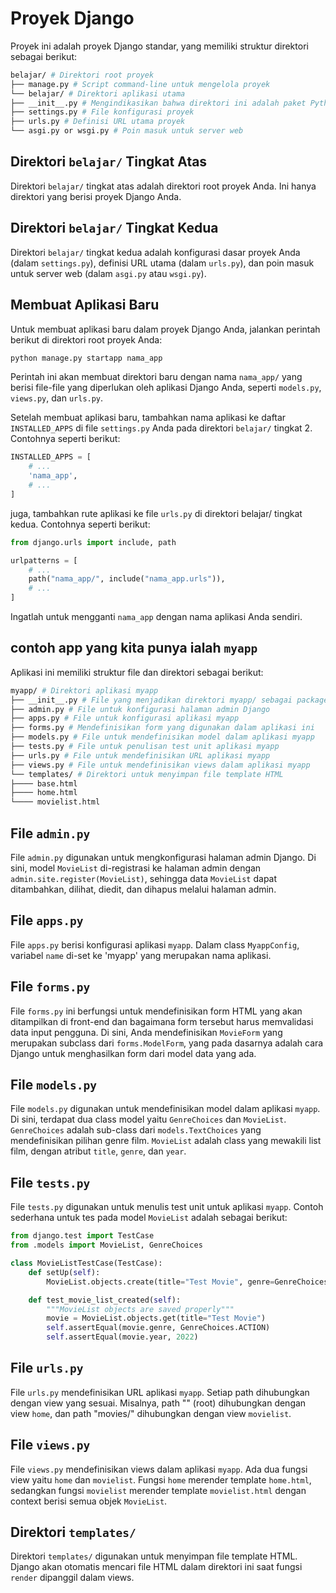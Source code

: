 # Proyek Django

Proyek ini adalah proyek Django standar, yang memiliki struktur direktori sebagai berikut:

```bash
belajar/ # Direktori root proyek
├── manage.py # Script command-line untuk mengelola proyek
└── belajar/ # Direktori aplikasi utama
├── __init__.py # Mengindikasikan bahwa direktori ini adalah paket Python
├── settings.py # File konfigurasi proyek
├── urls.py # Definisi URL utama proyek
└── asgi.py or wsgi.py # Poin masuk untuk server web
```

## Direktori `belajar/` Tingkat Atas

Direktori `belajar/` tingkat atas adalah direktori root proyek Anda. Ini hanya direktori yang berisi proyek Django Anda.

## Direktori `belajar/` Tingkat Kedua

Direktori `belajar/` tingkat kedua adalah konfigurasi dasar proyek Anda (dalam `settings.py`), definisi URL utama (dalam `urls.py`), dan poin masuk untuk server web (dalam `asgi.py` atau `wsgi.py`).

## Membuat Aplikasi Baru

Untuk membuat aplikasi baru dalam proyek Django Anda, jalankan perintah berikut di direktori root proyek Anda:

```bash
python manage.py startapp nama_app
```

Perintah ini akan membuat direktori baru dengan nama `nama_app/` yang berisi file-file yang diperlukan oleh aplikasi Django Anda, seperti `models.py`, `views.py`, dan `urls.py`.

Setelah membuat aplikasi baru, tambahkan nama aplikasi ke daftar `INSTALLED_APPS` di file `settings.py` Anda pada direktori `belajar/` tingkat 2. Contohnya seperti berikut:

```python
INSTALLED_APPS = [
    # ...
    'nama_app',
    # ...
]
```

juga, tambahkan rute aplikasi ke file `urls.py` di direktori belajar/ tingkat kedua. Contohnya seperti berikut:

```python
from django.urls import include, path

urlpatterns = [
    # ...
    path("nama_app/", include("nama_app.urls")),
    # ...
]
```

Ingatlah untuk mengganti `nama_app` dengan nama aplikasi Anda sendiri.

## contoh app yang kita punya ialah `myapp`

Aplikasi ini memiliki struktur file dan direktori sebagai berikut:

```bash
myapp/ # Direktori aplikasi myapp
├── __init__.py # File yang menjadikan direktori myapp/ sebagai package Python
├── admin.py # File untuk konfigurasi halaman admin Django
├── apps.py # File untuk konfigurasi aplikasi myapp
├── forms.py # Mendefinisikan form yang digunakan dalam aplikasi ini
├── models.py # File untuk mendefinisikan model dalam aplikasi myapp
├── tests.py # File untuk penulisan test unit aplikasi myapp
├── urls.py # File untuk mendefinisikan URL aplikasi myapp
├── views.py # File untuk mendefinisikan views dalam aplikasi myapp
└── templates/ # Direktori untuk menyimpan file template HTML
├──── base.html
├──── home.html
└──── movielist.html
```

## File `admin.py`

File `admin.py` digunakan untuk mengkonfigurasi halaman admin Django. Di sini, model `MovieList` di-registrasi ke halaman admin dengan `admin.site.register(MovieList)`, sehingga data `MovieList` dapat ditambahkan, dilihat, diedit, dan dihapus melalui halaman admin.

## File `apps.py`

File `apps.py` berisi konfigurasi aplikasi `myapp`. Dalam class `MyappConfig`, variabel `name` di-set ke 'myapp' yang merupakan nama aplikasi.

## File `forms.py`

File `forms.py` ini berfungsi untuk mendefinisikan form HTML yang akan ditampilkan di front-end dan bagaimana form tersebut harus memvalidasi data input pengguna. Di sini, Anda mendefinisikan `MovieForm` yang merupakan subclass dari `forms.ModelForm`, yang pada dasarnya adalah cara Django untuk menghasilkan form dari model data yang ada.

## File `models.py`

File `models.py` digunakan untuk mendefinisikan model dalam aplikasi `myapp`. Di sini, terdapat dua class model yaitu `GenreChoices` dan `MovieList`. `GenreChoices` adalah sub-class dari `models.TextChoices` yang mendefinisikan pilihan genre film. `MovieList` adalah class yang mewakili list film, dengan atribut `title`, `genre`, dan `year`.

## File `tests.py`

File `tests.py` digunakan untuk menulis test unit untuk aplikasi `myapp`. Contoh sederhana untuk tes pada model `MovieList` adalah sebagai berikut:

```python
from django.test import TestCase
from .models import MovieList, GenreChoices

class MovieListTestCase(TestCase):
    def setUp(self):
        MovieList.objects.create(title="Test Movie", genre=GenreChoices.ACTION, year=2022)

    def test_movie_list_created(self):
        """MovieList objects are saved properly"""
        movie = MovieList.objects.get(title="Test Movie")
        self.assertEqual(movie.genre, GenreChoices.ACTION)
        self.assertEqual(movie.year, 2022)
```

## File `urls.py`

File `urls.py` mendefinisikan URL aplikasi `myapp`. Setiap path dihubungkan dengan view yang sesuai. Misalnya, path "" (root) dihubungkan dengan view `home`, dan path "movies/" dihubungkan dengan view `movielist`.

## File `views.py`

File `views.py` mendefinisikan views dalam aplikasi `myapp`. Ada dua fungsi view yaitu `home` dan `movielist`. Fungsi `home` merender template `home.html`, sedangkan fungsi `movielist` merender template `movielist.html` dengan context berisi semua objek `MovieList`.

## Direktori `templates/`

Direktori `templates/` digunakan untuk menyimpan file template HTML. Django akan otomatis mencari file HTML dalam direktori ini saat fungsi `render` dipanggil dalam views.
